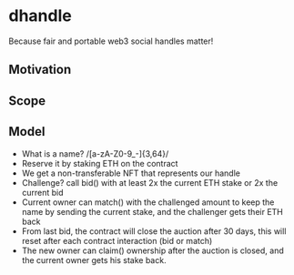 # dhandle

Because fair and portable web3 social handles matter!

## Motivation


## Scope


## Model

- What is a name? /[a-zA-Z0-9_-]{3,64}/
- Reserve it by staking ETH on the contract
- We get a non-transferable NFT that represents our handle
- Challenge? call bid() with at least 2x the current ETH stake or 2x the current bid
- Current owner can match() with the challenged amount to keep the name by sending the current stake, and the challenger gets their ETH back
- From last bid, the contract will close the auction after 30 days, this will reset after each contract interaction (bid or match)
- The new owner can claim() ownership after the auction is closed, and the current owner gets his stake back.